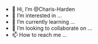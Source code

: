 - 👋 Hi, I’m @Charis-Harden
- 👀 I’m interested in ...
- 🌱 I’m currently learning ...
- 💞️ I’m looking to collaborate on ...
- 📫 How to reach me ...

<!---
Charis-Harden/Charis-Harden is a ✨ special ✨ repository because its `README.md` (this file) appears on your GitHub profile.
You can click the Preview link to take a look at your changes.
--->
